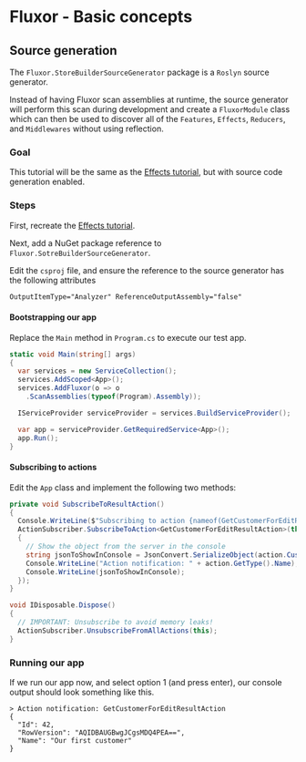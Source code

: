 # Fluxor - Basic concepts

## Source generation
The `Fluxor.StoreBuilderSourceGenerator` package is a `Roslyn` source generator.

Instead of having Fluxor scan assemblies at runtime, the source generator will perform this
scan during development and create a `FluxorModule` class which can then be used to discover
all of the `Features`, `Effects`, `Reducers`, and `Middlewares` without using reflection.

### Goal
This tutorial will be the same as the [Effects tutorial](../01B-EffectsTutorial/), but with
source code generation enabled.

### Steps
First, recreate the [Effects tutorial](../01B-EffectsTutorial/).

Next, add a NuGet package reference to `Fluxor.SotreBuilderSourceGenerator`.

Edit the `csproj` file, and ensure the reference to the source generator has the following
attributes

```xml
OutputItemType="Analyzer" ReferenceOutputAssembly="false"
```


#### Bootstrapping our app
Replace the `Main` method in `Program.cs` to execute our test app.

```c#
static void Main(string[] args)
{
  var services = new ServiceCollection();
  services.AddScoped<App>();
  services.AddFluxor(o => o
    .ScanAssemblies(typeof(Program).Assembly));

  IServiceProvider serviceProvider = services.BuildServiceProvider();

  var app = serviceProvider.GetRequiredService<App>();
  app.Run();
}
```

#### Subscribing to actions
Edit the `App` class and implement the following two methods:

```c#
private void SubscribeToResultAction()
{
  Console.WriteLine($"Subscribing to action {nameof(GetCustomerForEditResultAction)}");
  ActionSubscriber.SubscribeToAction<GetCustomerForEditResultAction>(this, action =>
  {
    // Show the object from the server in the console
    string jsonToShowInConsole = JsonConvert.SerializeObject(action.Customer, Formatting.Indented);
    Console.WriteLine("Action notification: " + action.GetType().Name);
    Console.WriteLine(jsonToShowInConsole);
  });
}

void IDisposable.Dispose()
{
  // IMPORTANT: Unsubscribe to avoid memory leaks!
  ActionSubscriber.UnsubscribeFromAllActions(this);
}
```

### Running our app

If we run our app now, and select option 1 (and press enter), our
console output should look something like this.

```
> Action notification: GetCustomerForEditResultAction
{
  "Id": 42,
  "RowVersion": "AQIDBAUGBwgJCgsMDQ4PEA==",
  "Name": "Our first customer"
}
```